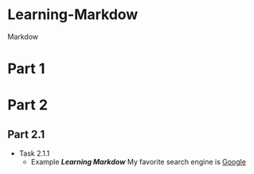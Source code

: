 # Learning-Markdow
 Markdow


# Part 1
# Part 2
## Part 2.1
+ Task 2.1.1
  + Example
  ***_Learning Markdow_***
  My favorite search engine is [Google](https://google.com)
